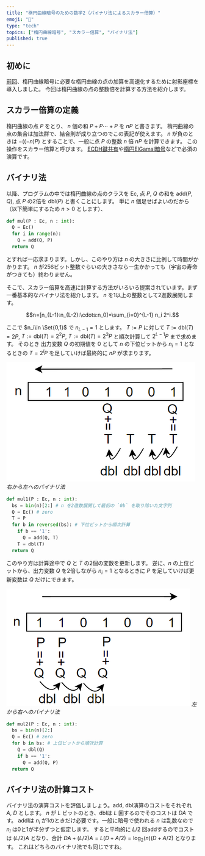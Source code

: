 ```yaml
---
title: "楕円曲線暗号のための数学2（バイナリ法によるスカラー倍算）"
emoji: "🧮"
type: "tech"
topics: ["楕円曲線暗号", "スカラー倍算", "バイナリ法"]
published: true
---
```

## 初めに
[前回](https://zenn.dev/herumi/articles/projective-coordinate)、楕円曲線暗号に必要な楕円曲線の点の加算を高速化するために射影座標を導入しました。
今回は楕円曲線の点の整数倍を計算する方法を紹介します。

## スカラー倍算の定義
楕円曲線の点 $P$ をとり、 $n$ 個の和 $P+P\cdots + P$ を $nP$ と書きます。
楕円曲線の点の集合は加法群で、結合則が成り立つのでこの表記が使えます。
$n$ が負のときは $-((-n)P)$ とすることで、一般に点 $P$ の整数 $n$ 倍 $nP$ を計算できます。
この操作をスカラー倍算と呼びます。
[ECDH鍵共有](https://zenn.dev/herumi/articles/group-ec-ecdh)や[楕円ElGamal暗号](https://zenn.dev/herumi/articles/elgamal-encryption)などで必須の演算です。

## バイナリ法
以降、プログラムの中では楕円曲線の点のクラスを Ec, 点 $P$, $Q$ の和を add($P$, $Q$), 点 $P$ の2倍を dbl($P$) と書くことにします。
単に $n$ 個足せばよいのだから（以下簡単にするため $n > 0$ とします）、

```python
def mul(P : Ec, n : int):
  Q = Ec()
  for i in range(n):
    Q = add(Q, P)
  return Q
```

とすれば一応求まります。しかし、このやり方は $n$ の大きさに比例して時間がかかります。
$n$ が256ビット整数ぐらいの大きさなら一生かかっても（宇宙の寿命がつきても）終わりません。

そこで、スカラー倍算を高速に計算する方法がいろいろ提案されています。まず一番基本的なバイナリ法を紹介します。
$n$ を1以上の整数として2進数展開します。

$$n=[n_{L-1}:n_{L-2}:\cdots:n_0]=\sum_{i=0}^{L-1} n_i 2^i.$$

ここで $n_i\in \Set{0,1}$ で $n_{L-1}=1$ とします。
$T:=P$ に対して $T:=\text{dbl}(T)=2P$, $T:=\text{dbl}(T)=2^2P$, $T:=\text{dbl}(T)=2^3 P$ と順次計算して $2^{L-1} P$ まで求めます。
そのとき 出力変数 $Q$ の初期値を 0 として $n$ の下位ビットから $n_i=1$ となるときの $T=2^i P$ を足していけば最終的に $nP$ が求まります。

![右から左へのバイナリ法](/images/binary-method-r2l.png)
*右から左へのバイナリ法*

```python
def mul1(P : Ec, n : int):
  bs = bin(n)[2:] # n を2進数展開して最初の `0b` を取り除いた文字列
  Q = Ec() # zero
  T = P
  for b in reversed(bs): # 下位ビットから順次計算
    if b == '1':
      Q = add(Q, T)
    T = dbl(T)
  return Q
```
このやり方は計算途中で $Q$ と $T$ の2個の変数を更新します。
逆に、$n$ の上位ビットから、出力変数 $Q$ を2倍しながら $n_i=1$ となるときに $P$ を足していけば更新変数は $Q$ だけにできます。

![左から右へのバイナリ法](/images/binary-method-l2r.png)
*左から右へのバイナリ法*

```python
def mul2(P : Ec, n : int):
  bs = bin(n)[2:]
  Q = Ec() # zero
  for b in bs: # 上位ビットから順次計算
    Q = dbl(Q)
    if b == '1':
      Q = add(Q, P)
  return Q
```

## バイナリ法の計算コスト
バイナリ法の演算コストを評価しましょう。add, dbl演算のコストをそれぞれ $A$, $D$ とします。
$n$ が $L$ ビットのとき、dblは $L$ 回するのでそのコストは $D A$ です。
addlは $n_i$ が1のときだけ必要です。一般に暗号で使われる $n$ は乱数なので $n_i$ は0と1が半分ずつと仮定します。
すると平均的に $L/2$ 回addするのでコストは $(L/2)A$ となり、合計 $DA + (L/2)A=L(D+A/2)=\log_2(n)(D+A/2)$ となります。
これはどちらのバイナリ法でも同じですね。
